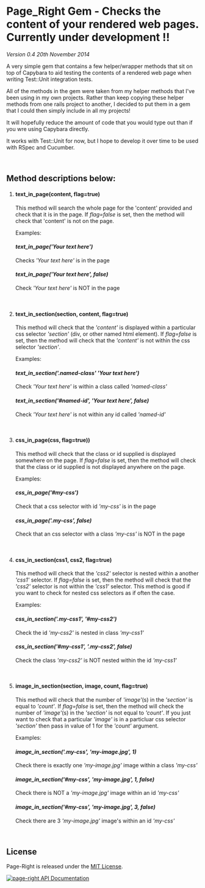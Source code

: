 <h1>Page_Right Gem - Checks the content of your rendered web pages. Currently under development !!</h1>

<p><i>Version 0.4 20th November 2014</i></p>

<p>A very simple gem that contains a few helper/wrapper methods that sit on top of Capybara to aid testing the contents of a rendered web page when writing Test::Unit integration tests.</p>

<p>All of the methods in the gem were taken from my helper methods that I've been using in my own projects. Rather than keep copying these helper methods from one rails project to another, I decided to put them in a gem that I could then simply include in all my projects!</p>

<p>It will hopefully reduce the amount of code that you would type out than if you wre using Capybara directly.</p>

<p>It works with Test::Unit for now, but I hope to develop it over time to be used with RSpec and Cucumber.</p>
<br>

<h2>Method descriptions below:</h2>
<ol>
	<li>
		<h4>text_in_page(content, flag=true)</h4>
		<p>This method will search the whole page for the 'content' provided and check that it is in the page. If <i>flag=false</i> is set, then the method will check that 'content' is not on the page.</p>
		<p>Examples:</p>
		<h4><i>text_in_page('Your text here')</i></h4><p>Checks <i>'Your text here'</i> is in the page</p>
		<h4><i>text_in_page('Your text here', false)</i></h4><p>Check <i>'Your text here'</i> is NOT in the page</p>
		<br>
	</li>
	<li>
		<h4>text_in_section(section, content, flag=true)</h4>
		<p>This method will check that the <i>'content'</i> is displayed within a particular css selector <i>'section'</i> (div, or other named html element). If <i>flag=false</i> is set, then the method will check that the <i>'content'</i> is not within the css selector <i>'section'</i>.</p>
		<p>Examples:</p>
		<h4><i>text_in_section('.named-class' 'Your text here')</i></h4><p>Check <i>'Your text here'</i> is within a class called <i>'named-class'</i></p>
		<h4><i>text_in_section('#named-id', 'Your text here', false)</i></h4><p>Check <i>'Your text here'</i> is not within any id called <i>'named-id'</i></p>
		<br>
	</li>
	<li>
		<h4>css_in_page(css, flag=true))</h4>
		<p>This method will check that the class or id supplied is displayed somewhere on the page. If <i>flag=false</i> is set, then the method will check that the class or id supplied is not displayed anywhere on the page.</p>
		<p>Examples:</p>
		<h4><i>css_in_page('#my-css')</i></h4><p>Check that a css selector with id <i>'my-css'</i> is in the page</p>
		<h4><i>css_in_page('.my-css', false)</i></h4><p>Check that an css selector with a class <i>'my-css'</i> is NOT in the page</p>
		<br>
	</li>
	<li>
		<h4>css_in_section(css1, css2, flag=true)</h4>
		<p>This method will check that the <i>'css2'</i> selector is nested within a another <i>'css1'</i> selector. If <i>flag=false</i> is set, then the method will check that the <i>'css2'</i> selector is not within the <i>'css1'</i> selector. This method is good if you want to check for nested css selectors as if often the case.</p>
		<p>Examples:</p>
		<h4><i>css_in_section('.my-css1', '#my-css2')</i></h4><p>Check the id <i>'my-css2'</i> is nested in class <i>'my-css1'</i></p>
		<h4><i>css_in_section('#my-css1', '.my-css2', false)</i></h4><p>Check the class <i>'my-css2'</i> is NOT nested within the id <i>'my-css1'</i></p>
		<br>
	</li>
	<li>
		<h4>image_in_section(section, image, count, flag=true)</h4>
		<p>This method will check that the number of <i>'image'</i>(s) in the <i>'section'</i> is equal to <i>'count'</i>. If <i>flag=false</i> is set, then the method will check the number of <i>'image'</i>(s) in the <i>'section'</i> is not equal to <i>'count'</i>. If you just want to check that a particular <i>'image'</i> is in a particluar css selector <i>'section'</i> then pass in value of 1 for the <i>'count'</i> argument.</p>
		<p>Examples:</p>
		<h4><i>image_in_section('.my-css', 'my-image.jpg', 1)</i></h4><p>Check there is exactly one <i>'my-image.jpg'</i> image within a class <i>'my-css'</i></p>
		<h4><i>image_in_section('#my-css', 'my-image.jpg', 1, false)</i></h4><p>Check there is NOT a <i>'my-image.jpg'</i> image within an id <i>'my-css'</i></p>
		<h4><i>image_in_section('#my-css', 'my-image.jpg', 3, false)</i></h4><p>Check there are  3 <i>'my-image.jpg'</i> image's within an id <i>'my-css'</i></p>
		<br>
	</li>

</ol>

<h2>License</h2>

<p>Page-Right is released under the <a href="http://www.opensource.org/licenses/MIT" target="_blank">MIT License</a>.</p>

<a href="https://www.omniref.com/ruby/gems/page-right"><img src="https://www.omniref.com/ruby/gems/page-right.png" alt="page-right API Documentation" /></a>